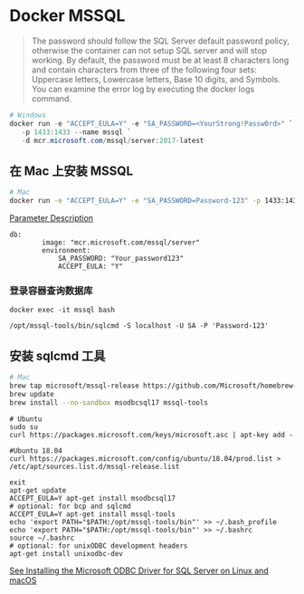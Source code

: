 # Docker MSSQL


> The password should follow the SQL Server default password policy, otherwise the container can not setup SQL server and will stop working. By default, the password must be at least 8 characters long and contain characters from three of the following four sets: Uppercase letters, Lowercase letters, Base 10 digits, and Symbols. You can examine the error log by executing the docker logs command.

```PowerShell
# Windows
docker run -e "ACCEPT_EULA=Y" -e "SA_PASSWORD=<YourStrong!Passw0rd>" `
   -p 1433:1433 --name mssql `
   -d mcr.microsoft.com/mssql/server:2017-latest
```

## 在 Mac 上安装 MSSQL
```sh
# Mac
docker run -e "ACCEPT_EULA=Y" -e "SA_PASSWORD=Password-123" -p 1433:1433 -v ~/Backup:/Backup --name mssql -d mcr.microsoft.com/mssql/server:2017-latest
```

[Parameter Description](https://docs.microsoft.com/en-us/sql/linux/quickstart-install-connect-docker?view=sql-server-2017)

```
db:
        image: "mcr.microsoft.com/mssql/server"
        environment:
            SA_PASSWORD: "Your_password123"
            ACCEPT_EULA: "Y"
```

### 登录容器查询数据库
```
docker exec -it mssql bash
```

```
/opt/mssql-tools/bin/sqlcmd -S localhost -U SA -P 'Password-123'
```

## 安装 sqlcmd 工具
```sh
# Mac
brew tap microsoft/mssql-release https://github.com/Microsoft/homebrew-mssql-release
brew update
brew install --no-sandbox msodbcsql17 mssql-tools
```

```
# Ubuntu
sudo su 
curl https://packages.microsoft.com/keys/microsoft.asc | apt-key add -

#Ubuntu 18.04
curl https://packages.microsoft.com/config/ubuntu/18.04/prod.list > /etc/apt/sources.list.d/mssql-release.list

exit
apt-get update
ACCEPT_EULA=Y apt-get install msodbcsql17
# optional: for bcp and sqlcmd
ACCEPT_EULA=Y apt-get install mssql-tools
echo 'export PATH="$PATH:/opt/mssql-tools/bin"' >> ~/.bash_profile
echo 'export PATH="$PATH:/opt/mssql-tools/bin"' >> ~/.bashrc
source ~/.bashrc
# optional: for unixODBC development headers
apt-get install unixodbc-dev
```
[See Installing the Microsoft ODBC Driver for SQL Server on Linux and macOS](https://docs.microsoft.com/en-us/sql/connect/odbc/linux-mac/installing-the-microsoft-odbc-driver-for-sql-server?view=sql-server-2017)
